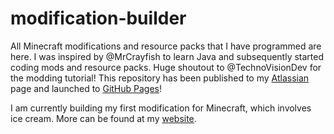 # modification-builder
All Minecraft modifications and resource packs that I have programmed are here. 
I was inspired by @MrCrayfish to learn Java and subsequently started coding mods
and resource packs.
Huge shoutout to @TechnoVisionDev for the modding tutorial!
This repository has been published to my [Atlassian](https://superharmony910.atlassian.net) page and launched to [GitHub Pages](https://superharmony910.github.io/modification-builder)!


I am currently building my first modification for Minecraft, which involves ice cream. More can be found at my [website](https://superharmony910.github.io/modification-builder).
